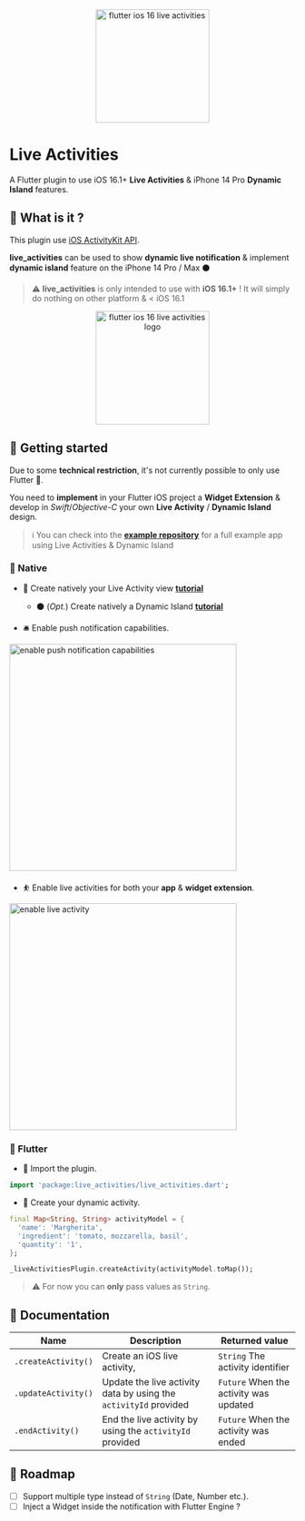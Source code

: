 <div align="center">
  <img alt="flutter ios 16 live activities" src="https://raw.githubusercontent.com/istornz/live_activities/main/.github/images/logo.png" width="200px" />
</div>

# Live Activities

A Flutter plugin to use iOS 16.1+ **Live Activities** & iPhone 14 Pro **Dynamic Island** features.

## 🧐 What is it ?

This plugin use [iOS ActivityKit API](https://developer.apple.com/documentation/activitykit/displaying-live-data-with-live-activities).

**live_activities** can be used to show **dynamic live notification** & implement **dynamic island** feature on the iPhone 14 Pro / Max ⚫️

> ⚠️ **live_activities** is only intended to use with **iOS 16.1+** !
> It will simply do nothing on other platform & < iOS 16.1

<div align="center">
  <img alt="flutter ios 16 live activities logo" src="https://raw.githubusercontent.com/istornz/live_activities/main/.github/images/preview.gif" width="200px" />
</div>

## 👻 Getting started

Due to some **technical restriction**, it's not currently possible to only use Flutter 🫣.

You need to **implement** in your Flutter iOS project a **Widget Extension** & develop in *Swift*/*Objective-C* your own **Live Activity** / **Dynamic Island** design.

> ℹ️ You can check into the [**example repository**](https://github.com/istornz/live_activities/tree/main/example) for a full example app using Live Activities & Dynamic Island

### 🧵 Native
- 📱 Create natively your Live Activity view [**tutorial**](https://levelup.gitconnected.com/how-to-create-live-activities-widget-for-ios-16-2c07889f1235)

  - ⚫️ (*Opt.*) Create natively a Dynamic Island [**tutorial**](https://medium.com/macoclock/how-to-create-dynamic-island-widgets-on-ios-16-1-or-above-dca0a7dd1483)

- 🛎 Enable push notification capabilities.

<img alt="enable push notification capabilities" src="https://raw.githubusercontent.com/istornz/live_activities/main/.github/images/tutorial/push_capability.png" width="400px" />

- ⛹️ Enable live activities for both your **app** & **widget extension**.

<img alt="enable live activity" src="https://raw.githubusercontent.com/istornz/live_activities/main/.github/images/tutorial/live_activity.png" width="400px" />

### 💙 Flutter

- 🔌 Import the plugin.

```dart
import 'package:live_activities/live_activities.dart';
```

- 📣 Create your dynamic activity.

```dart
final Map<String, String> activityModel = {
  'name': 'Margherita',
  'ingredient': 'tomato, mozzarella, basil',
  'quantity': '1',
};

_liveActivitiesPlugin.createActivity(activityModel.toMap());
```

> ⚠️ For now you can **only** pass values as ```String```.

## 📘 Documentation

| Name | Description | Returned value |
| ---- | ----------- | -------- |
| ```.createActivity()``` | Create an iOS live activity,  | ```String``` The activity identifier |
| ```.updateActivity()``` | Update the live activity data by using the ```activityId``` provided  | ```Future``` When the activity was updated |
| ```.endActivity()``` | End the live activity by using the ```activityId``` provided | ```Future``` When the activity was ended |

## 🎯 Roadmap

- [ ] Support multiple type instead of ```String``` (Date, Number etc.).
- [ ] Inject a Widget inside the notification with Flutter Engine ?